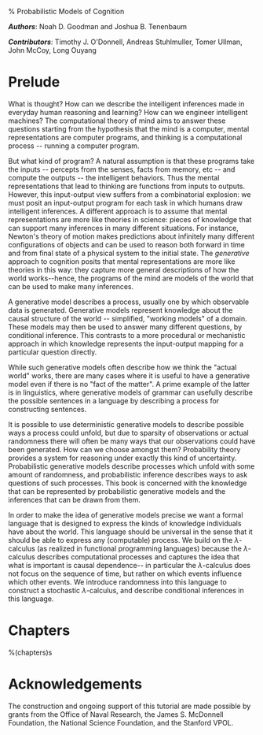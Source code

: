 % Probabilistic Models of Cognition

***Authors***: Noah D. Goodman and Joshua B. Tenenbaum

***Contributors***: Timothy J. O'Donnell, Andreas Stuhlmuller, Tomer Ullman, John McCoy, Long Ouyang

# Prelude

What is thought? How can we describe the intelligent inferences made in everyday human reasoning and learning? How can we engineer intelligent machines? The computational theory of mind aims to answer these questions starting from the hypothesis that the mind is a computer, mental representations are computer programs, and thinking is a computational process -- running a computer program.

But what kind of program? A natural assumption is that these programs take the inputs -- percepts from the senses, facts from memory, etc -- and compute the outputs -- the intelligent behaviors. Thus the mental representations that lead to thinking are functions from inputs to outputs. However, this input-output view suffers from a combinatorial explosion: we must posit an input-output program for each task in which humans draw intelligent inferences. A different approach is to assume that mental representations are more like theories in science: pieces of knowledge that can support many inferences in many different situations. 
For instance, Newton's theory of motion makes predictions about infinitely many different configurations of objects and can be used to reason both forward in time and from final state of a physical system to the initial state. The *generative* approach to cognition posits that mental representations are more like theories in this way: they capture more general descriptions of how the world works--hence, the programs of the mind are models of the world that can be used to make many inferences.

A generative model describes a process, usually one by which observable data is generated. Generative models represent knowledge about the causal structure of the world -- simplified, "working models" of a domain. These models may then be used to answer many different questions, by conditional inference. 
This contrasts to a more procedural or mechanistic approach in which knowledge represents the input-output mapping for a particular question directly. 
<!-- TODO: add some examples of cognitive capacities and the 'world models' they depend on... -->
While such generative models often describe how we think the "actual world" works, there are many cases where it is useful to have a generative model even if there is no "fact of the matter". 
A prime example of the latter is in linguistics, where generative models of grammar can usefully describe the possible sentences in a language by describing a process for constructing sentences.

It is possible to use deterministic generative models to describe possible ways a process could unfold, but due to sparsity of observations or actual randomness there will often be many ways that our observations could have been generated. How can we choose amongst them? Probability theory provides a system for reasoning under exactly this kind of uncertainty. Probabilistic generative models describe processes which unfold with some amount of randomness, and probabilistic inference describes ways to ask questions of such processes. This book is concerned with the knowledge that can be represented by probabilistic generative models and the inferences that can be drawn from them.

In order to make the idea of generative models precise we want a formal language that is designed to express the kinds of knowledge individuals have about the world. This language should be universal in the sense that it should be able to express any (computable) process. We build on the $\lambda$-calculus (as realized in functional programming languages) because the $\lambda$-calculus describes computational processes and captures the idea that what is important is causal dependence-- in particular the $\lambda$-calculus does not focus on the sequence of time, but rather on which events influence which other events. We introduce randomness into this language to construct a stochastic $\lambda$-calculus, and describe conditional inferences in this language.

# Chapters
%(chapters)s

# Acknowledgements

The construction and ongoing support of this tutorial are made possible by grants from the Office of Naval Research, the James S. McDonnell Foundation, the National Science Foundation, and the Stanford VPOL.
